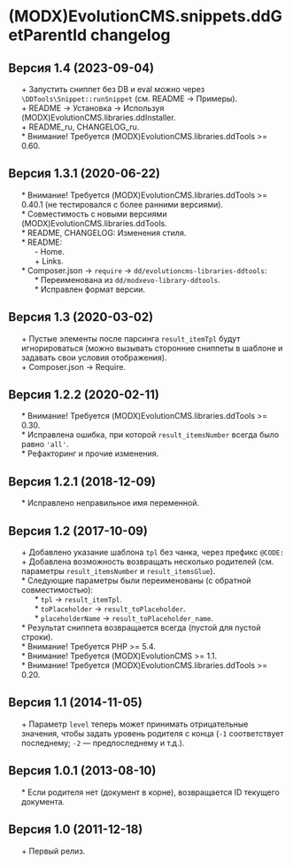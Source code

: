 # (MODX)EvolutionCMS.snippets.ddGetParentId changelog


## Версия 1.4 (2023-09-04)
* \+ Запустить сниппет без DB и eval можно через `\DDTools\Snippet::runSnippet` (см. README → Примеры).
* \+ README → Установка → Используя (MODX)EvolutionCMS.libraries.ddInstaller.
* \+ README_ru, CHANGELOG_ru.
* \* Внимание! Требуется (MODX)EvolutionCMS.libraries.ddTools >= 0.60.


## Версия 1.3.1 (2020-06-22)
* \* Внимание! Требуется (MODX)EvolutionCMS.libraries.ddTools >= 0.40.1 (не тестировался с более ранними версиями).
* \* Совместимость с новыми версиями (MODX)EvolutionCMS.libraries.ddTools.
* \* README, CHANGELOG: Изменения стиля.
* \* README:
	* \- Home.
	* \+ Links.
* \* Composer.json → `require` → `dd/evolutioncms-libraries-ddtools`:
	* \* Переименована из `dd/modxevo-library-ddtools`.
	* \* Исправлен формат версии.


## Версия 1.3 (2020-03-02)
* \+ Пустые элементы после парсинга `result_itemTpl` будут игнорироваться (можно вызывать сторонние сниппеты в шаблоне и задавать свои условия отображения).
* \+ Composer.json → Require.


## Версия 1.2.2 (2020-02-11)
* \* Внимание! Требуется (MODX)EvolutionCMS.libraries.ddTools >= 0.30.
* \* Исправлена ошибка, при которой `result_itemsNumber` всегда было равно `'all'`.
* \* Рефакторинг и прочие изменения.


## Версия 1.2.1 (2018-12-09)
* \* Исправлено неправильное имя переменной.


## Версия 1.2 (2017-10-09)
* \+ Добавлено указание шаблона `tpl` без чанка, через префикс `@CODE:`
* \+ Добавлена возможность возвращать несколько родителей (см. параметры `result_itemsNumber` и `result_itemsGlue`).
* \* Следующие параметры были переименованы (с обратной совместимостью):
	* \* `tpl` → `result_itemTpl`.
	* \* `toPlaceholder` → `result_toPlaceholder`.
	* \* `placeholderName` → `result_toPlaceholder_name`.
* \* Результат сниппета возвращается всегда (пустой для пустой строки).
* \* Внимание! Требуется PHP >= 5.4.
* \* Внимание! Требуется (MODX)EvolutionCMS >= 1.1.
* \* Внимание! Требуется (MODX)EvolutionCMS.libraries.ddTools >= 0.20.


## Версия 1.1 (2014-11-05)
* \+ Параметр `level` теперь может принимать отрицательные значения, чтобы задать уровень родителя с конца (`-1` соответствует последнему; `-2` — предпоследнему и т.д.).


## Версия 1.0.1 (2013-08-10)
* \* Если родителя нет (документ в корне), возвращается ID текущего документа.


## Версия 1.0 (2011-12-18)
* \+ Первый релиз.


<link rel="stylesheet" type="text/css" href="https://raw.githack.com/DivanDesign/CSS.ddMarkdown/master/style.min.css" />
<style>ul{list-style:none;}</style>